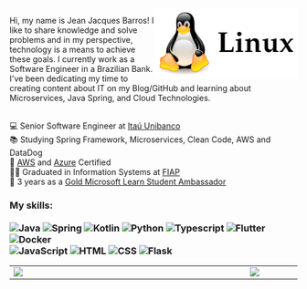 <img src="./linux.png" min-width="250px" max-width="250px" width="250px" align="right" alt="Logo jjean_dev png">

<p align="left"> 
Hi, my name is Jean Jacques Barros! I like to share knowledge and solve problems and in my perspective, technology is a means to achieve these goals. I currently work as a Software Engineer in a Brazilian Bank. I've been dedicating my time to creating content about IT on my Blog/GitHub and learning about Microservices, Java Spring, and Cloud Technologies. <br> <br>

💻 Senior Software Engineer at [Itaú Unibanco](https://www.itau.com.br/)<br>
📚 Studying Spring Framework, Microservices, Clean Code, AWS and DataDog<br>
📄 [AWS](https://www.credly.com/badges/410c0c66-2cc3-4da9-b447-408e37ba69f7/public_url) and [Azure](https://www.credly.com/badges/3bf6bae3-7368-47a5-816c-c34d75dc4ba6?source=linked_in_profile) Certified<br> 
👨‍💻 Graduated in Information Systems at [FIAP](https://www.fiap.com.br/)<br>
🚀 3 years as a [Gold Microsoft Learn Student Ambassador](https://studentambassadors.microsoft.com/en-US/profile/3841)<br>
</p>

### My skills: <br/> <br/> ![Java](https://img.shields.io/badge/-Java-ff961f?style=flat&logoColor=white&logo=java) ![Spring](https://img.shields.io/badge/-Spring-00d10d?style=flat&logoColor=white&logo=spring) ![Kotlin](https://img.shields.io/badge/-kotlin-7478AE?style=flat&logoColor=white&logo=kotlin) ![Python](https://img.shields.io/badge/-Python-0077B5?style=flat&logoColor=white&logo=python) ![Typescript](https://img.shields.io/badge/-Typescript-ffdd19?style=flat&logoColor=white&logo=typescript&color=3178C6) ![Flutter](https://img.shields.io/badge/-flutter-45D1FD?style=flat&logoColor=white&logo=flutter) ![Docker](https://img.shields.io/badge/-docker-1090D1?style=flat&logoColor=white&logo=docker)  <br/> ![JavaScript](https://img.shields.io/badge/-JavaScript-ffdd19?style=flat&logoColor=white&logo=javascript) ![HTML](https://img.shields.io/badge/-HTML-ff0d00?style=flat&logoColor=white&logo=html5) ![CSS](https://img.shields.io/badge/-CSS-196eff?style=flat&logoColor=white&logo=css3) ![Flask](https://img.shields.io/badge/-flask-000000?style=flat&logoColor=white&logo=flask)
 
<center>
  <table>
    <tr>
        <td><img width="400px" align="left" src="https://github-readme-stats-git-masterrstaa-rickstaa.vercel.app/api/top-langs/?username=Muhammad-Zacky&hide=html,TSQL,CSS,PLSQL,php,SCSS,Jupyter%20Notebook&layout=compact&count_private=true&langs_count=8" /></td>
        <td><img width="495px" align="left" src="https://github-readme-stats-git-masterrstaa-rickstaa.vercel.app/api?username=Muhammad-Zacky&show_icons=true&count_private=true" /></td>
    </tr>   
  </table>
</center>
